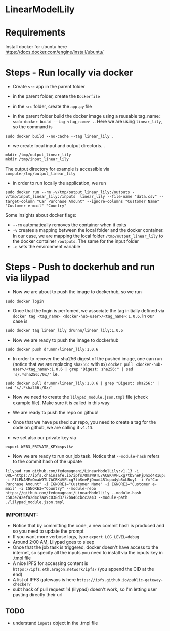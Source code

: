 # LinearModelLily

# Requirements
Install docker for ubuntu here https://docs.docker.com/engine/install/ubuntu/


# Steps - Run locally via docker

- Create `src` app in the parent folder

- in the parent folder, create the `Dockerfile`

- in the `src` folder, create the `app.py` file

- in the parent folder build the docker image using a reusable tag_name: `sudo docker build --tag <tag_name> .`. Here we are using `linear_lily`, so the command is 
```
sudo docker build --no-cache --tag linear_lily .
``` 
- we create local input and output directoris.  . 
```
mkdir /tmp/output_linear_lily
mkdir /tmp/input_linear_lily
```
The output directory for example is accessible via `computer/tmp/output_linear_lily`

- in order to run locally the application, we run 
```
sudo docker run --rm -v/tmp/output_linear_lily:/outputs -v/tmp/input_linear_lily:/inputs  linear_lily --file-name "data.csv" --target-column "Car Purchase Amount" --ignore-columns "Customer Name" "Customer e-mail" "Country"
``` 
Some insights about docker flags:
- `--rm` automatically removes the container when it exits
- `-v` creates a mapping between the local folder and the docker container. In our case, we are mapping the local folder `/tmp/output_linear_lily` to the docker container `/outputs`. The same for the input folder
- `-e` sets the environment variable 

# Steps - Push to dockerhub and run via lilypad

- Now we are about to push the image to dockerhub, so we run 
```
sudo docker login
```
- Once that the login is perfomed, we associate the tag initially defined via `docker tag <tag_name> <docker-hub-user>/<tag_name>:1.0.6`. In our case is
```
sudo docker tag linear_lily drunnn/linear_lily:1.0.6
```
- Now we are ready to push the image to dockerhub
```
sudo docker push drunnn/linear_lily:1.0.6
```
- In order to recover the sha256 digest of the pushed image, one can run (notice that we are replacing `sha256:` with `0x`)
`docker pull <docker-hub-user>/<tag_name>:1.0.6 | grep "Digest: sha256:" | sed 's/.*sha256:/0x/'` i.e.
```
sudo docker pull drunnn/linear_lily:1.0.6 | grep "Digest: sha256:" | sed 's/.*sha256:/0x/'
```
- Now we need to create the `lilypad_module.json.tmpl` file (check example file). Make sure it is called in this way

- We are ready to push the repo on github!

- Once that we have pushed our repo, you need to create a tag for the code on github, we are calling it `v1.13`. 

- we set also our private key via
```
export WEB3_PRIVATE_KEY=<pvtk>
```
- Now we are ready to run our job task. Notice that `--module-hash` refers to the commit hash of the update

```
lilypad run github.com/fedemagnani/LinearModelLily:v1.13 -i URL=https://ipfs.chainsafe.io/ipfs/QmaW9TL7ACBK4VFLxg7tbSnePjDnxd4R1upu4yb5xLBuy1 -i FILENAME=QmaW9TL7ACBK4VFLxg7tbSnePjDnxd4R1upu4yb5xLBuy1 -i Y="Car Purchase Amount" -i IGNORE1="Customer Name" -i IGNORE2="Customer e-mail" -i IGNORE3="Country" --module-repo https://github.com/fedemagnani/LinearModelLily --module-hash c583e742efa2d4c7aa9c038d3772ba46cbcc2a43 --module-path ./lilypad_module.json.tmpl
```
### IMPORTANT: 
- Notice that by committing the code, a new commit hash is produced and so you need to update the prompt
- If you want more verbose logs, tyoe `export LOG_LEVEL=debug`
- Around 2:00 AM, Lilypad goes to sleep
- Once that the job task is triggered, docker doesn't have access to the internet, so specify all the inputs you need to install via the inputs key in .tmpl file
- A nice IPFS for accessing content is `https://ipfs.eth.aragon.network/ipfs/` (you append the CID at the end)
- A list of IPFS gateways is here `https://ipfs.github.io/public-gateway-checker/`
- subt hack of pull request 14 (lilypad) doesn't work, so I'm letting user pasting directly their url

## TODO
- understand `inputs` object in the .tmpl file 